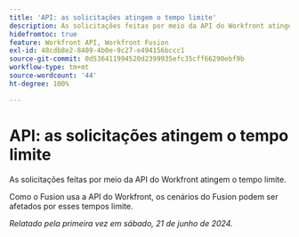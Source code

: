 ```yaml
---
title: 'API: as solicitações atingem o tempo limite'
description: As solicitações feitas por meio da API do Workfront atingem o tempo limite.
hidefromtoc: true
feature: Workfront API, Workfront Fusion
exl-id: 48cdb8e2-8409-4b0e-9c27-e494156bccc1
source-git-commit: 0d536411994520d2399935efc35cff66290ebf9b
workflow-type: tm+mt
source-wordcount: '44'
ht-degree: 100%

---
```


# API: as solicitações atingem o tempo limite

<!--
>[!NOTE]
>
>This article was fixed on October 9, 2024.
-->

As solicitações feitas por meio da API do Workfront atingem o tempo limite.

Como o Fusion usa a API do Workfront, os cenários do Fusion podem ser afetados por esses tempos limite.

_Relatado pela primeira vez em sábado, 21 de junho de 2024._
